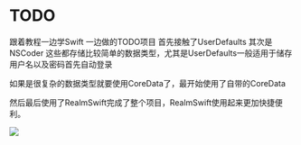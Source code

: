 # TODO

跟着教程一边学Swift 一边做的TODO项目
首先接触了UserDefaults 其次是NSCoder 这些都存储比较简单的数据类型，尤其是UserDefaults一般适用于储存用户名以及密码首先自动登录

如果是很复杂的数据类型就要使用CoreData了，最开始使用了自带的CoreData

然后最后使用了RealmSwift完成了整个项目，RealmSwift使用起来更加快捷便利。


![](https://ws2.sinaimg.cn/large/006tNc79gy1fzqxkpu7wmj30ea0os3zw.jpg)


